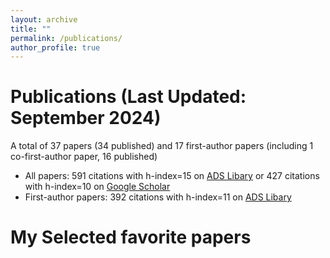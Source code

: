 ```yaml
---
layout: archive
title: ""
permalink: /publications/
author_profile: true
---
```



Publications (Last Updated: September 2024)
======
A total of 37 papers (34 published) and 17 first-author papers (including 1 co-first-author paper, 16 published)
* All papers: 591 citations with h-index=15 on [ADS Libary](https://ui.adsabs.harvard.edu/public-libraries/Ln4PKrMJTI2KGSaYTUw6Rw) or 427 citations with h-index=10 on [Google Scholar](https://scholar.google.com/citations?user=KaFqyosAAAAJ&hl=en) 
* First-author papers: 392 citations with h-index=11 on [ADS Libary](https://ui.adsabs.harvard.edu/public-libraries/EdHwMSxRRl2BoDUnTf_j3Q)

My Selected favorite papers
======
